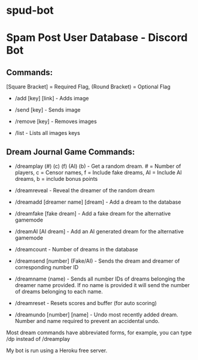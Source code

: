 # spud-bot

# Spam Post User Database - Discord Bot

## Commands:
[Square Bracket] = Required Flag,   (Round Bracket) = Optional Flag

- /add [key] [link] - Adds image

- /send [key] - Sends image

- /remove [key] - Removes images

- /list - Lists all images keys

## Dream Journal Game Commands:

- /dreamplay (#) (c) (f) (AI) (b) - Get a random dream. # = Number of players, c = Censor names, f = Include fake dreams, AI = Include AI dreams, b = include bonus points

- /dreamreveal - Reveal the dreamer of the random dream

- /dreamadd [dreamer name] [dream] - Add a dream to the database

- /dreamfake [fake dream] - Add a fake dream for the alternative gamemode

- /dreamAI [AI dream] - Add an AI generated dream for the alternative gamemode

- /dreamcount - Number of dreams in the database

- /dreamsend [number] (Fake/AI) - Sends the dream and dreamer of corresponding number ID

- /dreamname (name) - Sends all number IDs of dreams belonging the dreamer name provided. If no name is provided it will send the number of dreams belonging to each name.

- /dreamreset - Resets scores and buffer (for auto scoring)

- /dreamundo [number] [name] - Undo most recently added dream. Number and name required to prevent an accidental undo.

Most dream commands have abbreviated forms, for example, you can type /dp instead of /dreamplay

My bot is run using a Heroku free server.

